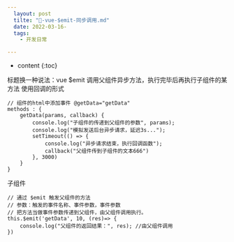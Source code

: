 ```yaml
---
  layout: post
  tilte: "🌽-vue-$emit-同步调用.md"
  date: 2022-03-16-
  tags: 
    - 开发日常

---
```



* content
{:toc}


标题换一种说法：vue $emit 调用父组件异步方法，执行完毕后再执行子组件的某方法
使用回调的形式
```
// 组件的html中添加事件 @getData="getData"
methods : {
	getData(params, callback) {
		console.log("子组件的传递到父组件的参数", params);
		console.log("模拟发送后台异步请求，延迟3s...");
		setTimeout(() => {
			console.log("异步请求结束，执行回调函数");
			callback("父组件传到子组件的文本666")
		}, 3000)
	}
} 

```
子组件
```
// 通过 $emit 触发父组件的方法
// 参数：触发的事件名称、事件参数，事件参数
// 把方法当做事件参数传递到父组件，由父组件调用执行。
this.$emit('getData', 10, (res)=> {
	console.log("父组件的返回结果：", res); //由父组件调用
})

```
